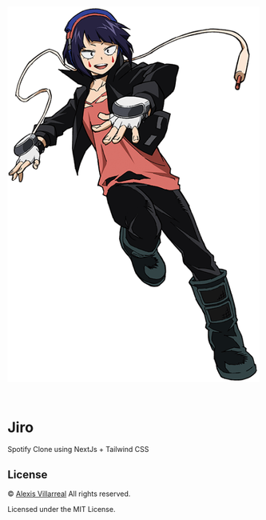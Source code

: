 <br>

<p align="center">
<a href="https://github.com/alexisveryreal"><img width="540" src="./logo/jiro.png" alt="Jiro Logo"></a>
</p>

<br>

# Jiro
Spotify Clone using NextJs + Tailwind CSS

## License

&copy; [Alexis Villarreal](https://github.com/alexisveryreal) All rights reserved.

Licensed under the MIT License.